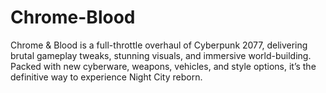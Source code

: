 # Chrome-Blood
Chrome &amp; Blood is a full-throttle overhaul of Cyberpunk 2077, delivering brutal gameplay tweaks, stunning visuals, and immersive world-building. Packed with new cyberware, weapons, vehicles, and style options, it’s the definitive way to experience Night City reborn.
